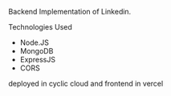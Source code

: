 Backend Implementation of Linkedin.

Technologies Used 

* Node.JS
* MongoDB 
* ExpressJS
* CORS

deployed in cyclic cloud and frontend in vercel
